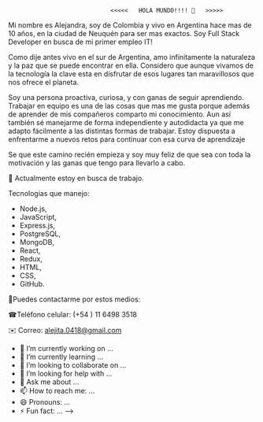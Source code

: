                                  <<<<<   HOLA MUNDO!!!! 👋   >>>>>

Mi nombre es Alejandra, soy de Colombia y vivo en Argentina hace mas de 10 años, en la ciudad de Neuquén para ser mas exactos. Soy Full Stack Developer en busca de mi primer empleo IT!

Como dije antes vivo en el sur de Argentina, amo infinitamente la naturaleza y la paz que se puede encontrar en ella. Considero que aunque vivamos de la tecnología la clave esta en disfrutar de esos lugares tan maravillosos que nos ofrece el planeta.

Soy una persona proactiva, curiosa, y con ganas de seguir aprendiendo. Trabajar en equipo es una de las cosas que mas me gusta porque además de aprender de mis compañeros comparto mi conocimiento. Aun así también sé manejarme de forma independiente y autodidacta ya que me adapto fácilmente a las distintas formas de trabajar. Estoy dispuesta a enfrentarme a nuevos retos para continuar con esa curva de aprendizaje

Se que este camino recién empieza y soy muy feliz de que sea con toda la motivación y las ganas que tengo para llevarlo a cabo. 

🔭 Actualmente estoy en busca de trabajo.  

Tecnologias que manejo:

- Node.js, 
- JavaScript, 
- Express.js, 
- PostgreSQL, 
- MongoDB, 
- React, 
- Redux, 
- HTML, 
- CSS, 
- GitHub.


🔹Puedes contactarme por estos medios:

☎Teléfono celular: (+54 ) 11 6498 3518

✉️ Correo: alejita.0418@gmail.com






- 🔭 I’m currently working on ...
- 🌱 I’m currently learning ...
- 👯 I’m looking to collaborate on ...
- 🤔 I’m looking for help with ...
- 💬 Ask me about ...
- 📫 How to reach me: ...
- 😄 Pronouns: ...
- ⚡ Fun fact: ...
-->
